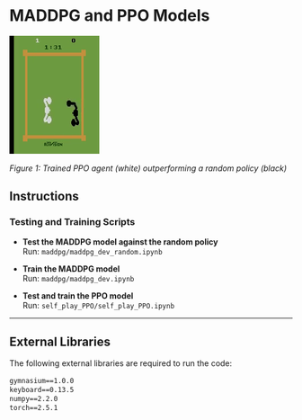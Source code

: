 # MADDPG and PPO Models

![PPO vs Random Demo](assets/ppo_vs_random_policy.gif)

*Figure 1: Trained PPO agent (white) outperforming a random policy (black)*

## Instructions

### Testing and Training Scripts

- **Test the MADDPG model against the random policy**  
  Run: `maddpg/maddpg_dev_random.ipynb`

- **Train the MADDPG model**  
  Run: `maddpg/maddpg_dev.ipynb`

- **Test and train the PPO model**  
  Run: `self_play_PPO/self_play_PPO.ipynb`

---

## External Libraries

The following external libraries are required to run the code:

```plaintext
gymnasium==1.0.0
keyboard==0.13.5
numpy==2.2.0
torch==2.5.1

